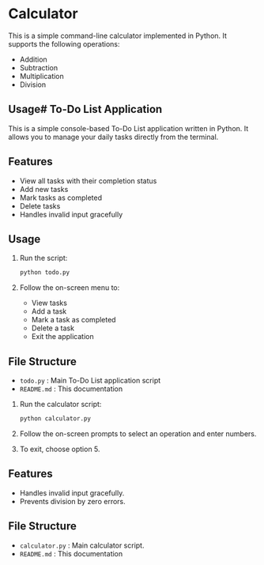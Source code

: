 # Calculator

This is a simple command-line calculator implemented in Python. It supports the following operations:
- Addition
- Subtraction
- Multiplication
- Division

## Usage# To-Do List Application

This is a simple console-based To-Do List application written in Python. It allows you to manage your daily tasks directly from the terminal.

## Features

- View all tasks with their completion status
- Add new tasks
- Mark tasks as completed
- Delete tasks
- Handles invalid input gracefully

## Usage

1. Run the script:
   ```sh
   python todo.py
   ```

2. Follow the on-screen menu to:
   - View tasks
   - Add a task
   - Mark a task as completed
   - Delete a task
   - Exit the application

## File Structure

- `todo.py` : Main To-Do List application script
- `README.md` : This documentation

1. Run the calculator script:
   ```sh
   python calculator.py
   ```

2. Follow the on-screen prompts to select an operation and enter numbers.

3. To exit, choose option 5.

## Features

- Handles invalid input gracefully.
- Prevents division by zero errors.

## File Structure

- `calculator.py` : Main calculator script.
- `README.md` : This documentation

